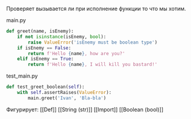 Проверяет вызывается ли при исполнение функции то что мы хотим. 

main.py
```python
def greet(name, isEnemy):
	if not isinstance(isEnemy, bool):
		raise ValueError('isEnemy must be boolean type')
	if isEnemy == False:
		return f'Hello {name}, how are you?'
	elif isEnemy == True:
		return f'Hello {name}, I will kill you bastard!'
```

test_main.py


```python
def test_greet_boolean(self):
	with self.assertRaises(ValueError):
		main.greet('Ivan', 'Bla-bla')
```


Фигурирует:
[[Def]]
[[String (str)]]
[[Import]]
[[Boolean (bool)]]
